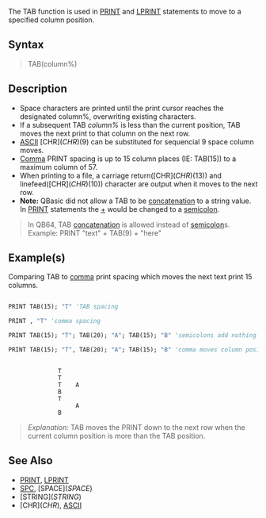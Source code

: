 The TAB function is used in [PRINT](PRINT) and [LPRINT](LPRINT) statements to move to a specified column position.

## Syntax

> TAB(column%)

## Description

* Space characters are printed until the print cursor reaches the designated column%, overwriting existing characters.
* If a subsequent TAB *column%* is less than the current position, TAB moves the next print to that column on the next row.
* [ASCII](ASCII) [CHR$](CHR$)(9) can be substituted for sequencial 9 space column moves.
* [Comma](Comma) PRINT spacing is up to 15 column places (IE: TAB(15)) to a maximum column of 57.
* When printing to a file, a carriage return([CHR$](CHR$)(13)) and linefeed([CHR$](CHR$)(10)) character are output when it moves to the next row.
* **Note:** QBasic did not allow a TAB to be [concatenation](concatenation) to a string value. In [PRINT](PRINT) statements the [+](+) would be changed to a [semicolon](semicolon). 
> In QB64, TAB [concatenation](concatenation) is allowed instead of [semicolon](semicolon)s. Example: PRINT "text" + TAB(9) + "here"

## Example(s)

 Comparing TAB to [comma](comma) print spacing which moves the next text print 15 columns.

```vb

PRINT TAB(15); "T" 'TAB spacing

PRINT , "T" 'comma spacing

PRINT TAB(15); "T"; TAB(20); "A"; TAB(15); "B" 'semicolons add nothing to position

PRINT TAB(15); "T", TAB(20); "A"; TAB(15); "B" 'comma moves column position beyond 20 

```

```text

              T
              T
              T    A
              B 
              T
                   A
              B

```
 
>  *Explanation:* TAB moves the PRINT down to the next row when the current column position is more than the TAB position.

## See Also

* [PRINT](PRINT), [LPRINT](LPRINT)
* [SPC](SPC), [SPACE$](SPACE$)
* [STRING$](STRING$)
* [CHR$](CHR$), [ASCII](ASCII)
